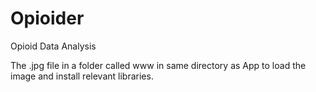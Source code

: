 # Opioider

Opioid Data Analysis

The .jpg file in a folder called www in same directory as App to load the image and install relevant libraries.
